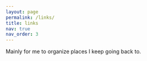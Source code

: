 ```yaml
---
layout: page
permalink: /links/
title: links
nav: true
nav_order: 3
---
```


Mainly for me to organize places I keep going back to.
